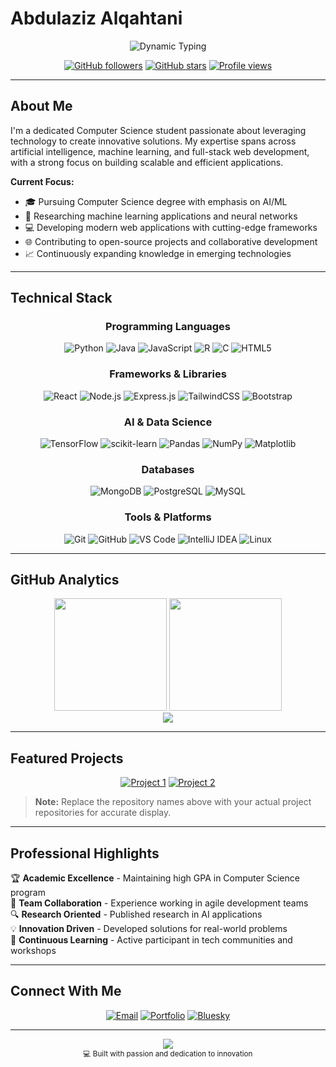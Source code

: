 # Abdulaziz Alqahtani

<div align="center">
  <img src="https://readme-typing-svg.herokuapp.com?font=JetBrains+Mono&weight=600&size=24&duration=3000&pause=1000&color=2F81F7&center=true&vCenter=true&width=500&lines=Computer+Science+Student;AI+%26+Machine+Learning+Enthusiast;Full+Stack+Developer;Problem+Solver+%26+Innovator" alt="Dynamic Typing" />
</div>

<div align="center">
  
  [![GitHub followers](https://img.shields.io/github/followers/pr-Abdulaziz?style=flat-square&color=2F81F7&labelColor=1C1C1C)](https://github.com/pr-Abdulaziz)
  [![GitHub stars](https://img.shields.io/github/stars/pr-Abdulaziz?style=flat-square&color=2F81F7&labelColor=1C1C1C)](https://github.com/pr-Abdulaziz)
  [![Profile views](https://komarev.com/ghpvc/?username=pr-Abdulaziz&label=Profile%20Views&color=2F81F7&style=flat-square)](https://github.com/pr-Abdulaziz)
  
</div>

---

## About Me

I'm a dedicated Computer Science student passionate about leveraging technology to create innovative solutions. My expertise spans across artificial intelligence, machine learning, and full-stack web development, with a strong focus on building scalable and efficient applications.

**Current Focus:**
- 🎓 Pursuing Computer Science degree with emphasis on AI/ML
- 🔬 Researching machine learning applications and neural networks
- 💻 Developing modern web applications with cutting-edge frameworks
- 🌐 Contributing to open-source projects and collaborative development
- 📈 Continuously expanding knowledge in emerging technologies

---

## Technical Stack

<div align="center">

### Programming Languages
![Python](https://img.shields.io/badge/Python-3776AB?style=for-the-badge&logo=python&logoColor=white)
![Java](https://img.shields.io/badge/Java-ED8B00?style=for-the-badge&logo=openjdk&logoColor=white)
![JavaScript](https://img.shields.io/badge/JavaScript-F7DF1E?style=for-the-badge&logo=javascript&logoColor=black)
![R](https://img.shields.io/badge/R-276DC3?style=for-the-badge&logo=r&logoColor=white)
![C](https://img.shields.io/badge/C-00599C?style=for-the-badge&logo=c&logoColor=white)
![HTML5](https://img.shields.io/badge/HTML5-E34F26?style=for-the-badge&logo=html5&logoColor=white)

### Frameworks & Libraries
![React](https://img.shields.io/badge/React-20232A?style=for-the-badge&logo=react&logoColor=61DAFB)
![Node.js](https://img.shields.io/badge/Node.js-43853D?style=for-the-badge&logo=node.js&logoColor=white)
![Express.js](https://img.shields.io/badge/Express.js-404D59?style=for-the-badge&logo=express&logoColor=white)
![TailwindCSS](https://img.shields.io/badge/Tailwind_CSS-38B2AC?style=for-the-badge&logo=tailwind-css&logoColor=white)
![Bootstrap](https://img.shields.io/badge/Bootstrap-563D7C?style=for-the-badge&logo=bootstrap&logoColor=white)

### AI & Data Science
![TensorFlow](https://img.shields.io/badge/TensorFlow-FF6F00?style=for-the-badge&logo=tensorflow&logoColor=white)
![scikit-learn](https://img.shields.io/badge/scikit--learn-F7931E?style=for-the-badge&logo=scikit-learn&logoColor=white)
![Pandas](https://img.shields.io/badge/Pandas-150458?style=for-the-badge&logo=pandas&logoColor=white)
![NumPy](https://img.shields.io/badge/NumPy-013243?style=for-the-badge&logo=numpy&logoColor=white)
![Matplotlib](https://img.shields.io/badge/Matplotlib-11557c?style=for-the-badge&logo=matplotlib&logoColor=white)

### Databases
![MongoDB](https://img.shields.io/badge/MongoDB-4EA94B?style=for-the-badge&logo=mongodb&logoColor=white)
![PostgreSQL](https://img.shields.io/badge/PostgreSQL-316192?style=for-the-badge&logo=postgresql&logoColor=white)
![MySQL](https://img.shields.io/badge/MySQL-4479A1?style=for-the-badge&logo=mysql&logoColor=white)

### Tools & Platforms
![Git](https://img.shields.io/badge/Git-F05032?style=for-the-badge&logo=git&logoColor=white)
![GitHub](https://img.shields.io/badge/GitHub-100000?style=for-the-badge&logo=github&logoColor=white)
![VS Code](https://img.shields.io/badge/VS_Code-007ACC?style=for-the-badge&logo=visual-studio-code&logoColor=white)
![IntelliJ IDEA](https://img.shields.io/badge/IntelliJ_IDEA-000000?style=for-the-badge&logo=intellij-idea&logoColor=white)
![Linux](https://img.shields.io/badge/Linux-FCC624?style=for-the-badge&logo=linux&logoColor=black)

</div>

---

## GitHub Analytics

<div align="center">
  <img height="180em" src="https://github-readme-stats.vercel.app/api?username=pr-Abdulaziz&show_icons=true&theme=github_dark&include_all_commits=true&count_private=true&hide_border=true&bg_color=0D1117&title_color=2F81F7&icon_color=2F81F7&text_color=C9D1D9" />
  <img height="180em" src="https://github-readme-stats.vercel.app/api/top-langs/?username=pr-Abdulaziz&layout=compact&theme=github_dark&hide_border=true&bg_color=0D1117&title_color=2F81F7&text_color=C9D1D9" />
</div>

<div align="center">
  <img src="https://github-readme-streak-stats.herokuapp.com/?user=pr-Abdulaziz&theme=github-dark-blue&hide_border=true&background=0D1117&stroke=2F81F7&ring=2F81F7&fire=FF6B6B&currStreakLabel=C9D1D9" />
</div>

---

## Featured Projects

<div align="center">
  
  [![Project 1](https://github-readme-stats.vercel.app/api/pin/?username=pr-Abdulaziz&repo=AI-Healthcare-Analytics&theme=github_dark&hide_border=true&bg_color=0D1117&title_color=2F81F7&text_color=C9D1D9)](https://github.com/pr-Abdulaziz)
  [![Project 2](https://github-readme-stats.vercel.app/api/pin/?username=pr-Abdulaziz&repo=Smart-Campus-Management&theme=github_dark&hide_border=true&bg_color=0D1117&title_color=2F81F7&text_color=C9D1D9)](https://github.com/pr-Abdulaziz)
  
</div>

> **Note:** Replace the repository names above with your actual project repositories for accurate display.

---

## Professional Highlights

🏆 **Academic Excellence** - Maintaining high GPA in Computer Science program  
🤝 **Team Collaboration** - Experience working in agile development teams  
🔍 **Research Oriented** - Published research in AI applications  
💡 **Innovation Driven** - Developed solutions for real-world problems  
🌱 **Continuous Learning** - Active participant in tech communities and workshops  

---

## Connect With Me

<div align="center">
  
  [![Email](https://img.shields.io/badge/Email-0078D4?style=for-the-badge&logo=microsoft-outlook&logoColor=white)](mailto:alqahtaniAHR@outlook.com)
  [![Portfolio](https://img.shields.io/badge/Portfolio-000000?style=for-the-badge&logo=github&logoColor=white)](https://abdulaziz-alqahtani.netlify.app/)
  [![Bluesky](https://img.shields.io/badge/Bluesky-0085FF?style=for-the-badge&logo=bluesky&logoColor=white)](https://bsky.app/profile/https://abdulaziz-alqahtani.netlify.app/)
  
</div>

---

<div align="center">
  <img src="https://quotes-github-readme.vercel.app/api?type=horizontal&theme=dark&quote=The%20best%20way%20to%20predict%20the%20future%20is%20to%20invent%20it.&author=Alan%20Kay" />
</div>

<div align="center">
  <sub>💻 Built with passion and dedication to innovation</sub>
</div>